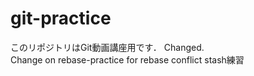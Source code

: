 # git-practice
このリポジトリはGit動画講座用です．
Changed.  
Change on rebase-practice for rebase conflict
stash練習

